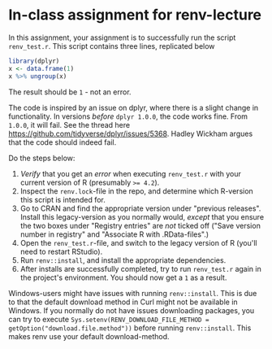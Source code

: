 # In-class assignment for renv-lecture


In this assignment, your assignment is to successfully run the script `renv_test.r`. This script contains three lines, replicated below

```r 
library(dplyr)
x <- data.frame(1)
x %>% ungroup(x)
```

The result should be `1` - not an error. 

The code is inspired by an issue on dplyr, where there is a slight change in functionality. In versions *before* `dplyr 1.0.0`, the code works fine. From `1.0.0`, it will fail. See the thread here https://github.com/tidyverse/dplyr/issues/5368. Hadley Wickham argues that the code should indeed fail. 

Do the steps below: 

1. *Verify* that you get an *error* when executing `renv_test.r` with your current version of R (presumably `>= 4.2`).
2. Inspect the `renv.lock`-file in the repo, and determine which R-version this script is intended for. 
3. Go to CRAN and find the appropriate version under "previous releases". Install this legacy-version as you normally would, *except* that you ensure the two boxes under "Registry entries" are *not* ticked off ("Save version number in registry" and "Associate R with .RData-files".)
4. Open the `renv_test.r`-file, and switch to the legacy version of R (you'll need to restart RStudio). 
5. Run `renv::install`, and install the appropriate dependencies. 
6. After installs are successfully completed, try to run `renv_test.r` again in the project's environment. You should now get a `1` as a result. 

Windows-users might have issues with running `renv::install`. This is due to that the default download method in Curl might not be available in Windows. If you normally do not have issues downloading packages, you can try to execute `Sys.setenv(RENV_DOWNLOAD_FILE_METHOD = getOption("download.file.method"))` before running `renv::install`. This makes renv use your default download-method. 





